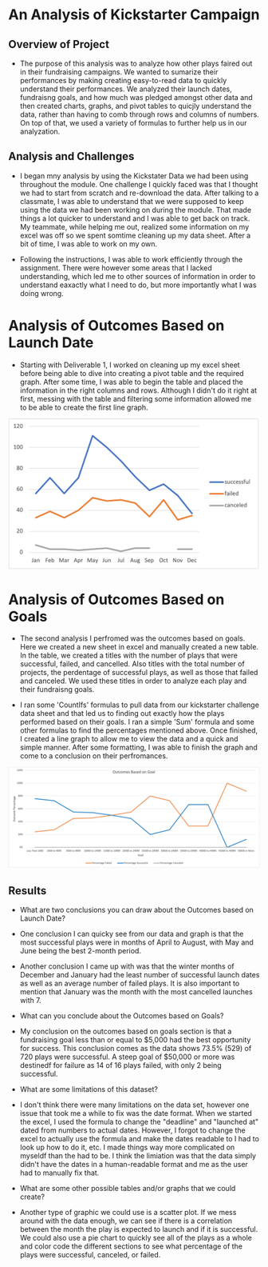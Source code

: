 # An Analysis of Kickstarter Campaign
## Overview of Project

- The purpose of this analysis was to analyze how other plays faired out in their fundraising campaigns. We wanted to sumarize their performances by making creating easy-to-read data to quickly understand their performances. We analyzed their launch dates, fundraisng goals, and how much was pledged amongst other data and then created charts, graphs, and pivot tables to quicjly understand the data, rather than having to comb through rows and columns of numbers. On top of that, we used a variety of formulas to further help us in our analyzation. 

## Analysis and Challenges

- I began mny analysis by using the Kickstater Data we had been using throughout the module. One challenge I quickly faced was that I thought we had to start from scratch and re-download the data. After talking to a classmate, I was able to understand that we were supposed to keep using the data we had been working on during the module. That made things a lot quicker to understand and I was able to get back on track. My teammate, while helping me out, realized some information on my excel was off so we spent somtime cleaning up my data sheet. After a bit of time, I was able to work on my own. 

- Following the instructions, I was able to work efficiently through the assignment. There were however some areas that I lacked understanding, which led me to other sources of information in order to understand eaxactly what I need to do, but more importantly what I was doing wrong. 

# Analysis of Outcomes Based on Launch Date

- Starting with Deliverable 1, I worked on cleaning up my excel sheet before being able to dive into creating a pivot table and the required graph. After some time, I was able to begin the table and placed the information in the right columns and rows. Although I didn't do it right at first, messing with the table and filtering some information allowed me to be able to create the first line graph. 

![Outcomes Based on Launch Date](https://github.com/jgarciat1/Kickstarter-Analysis/blob/main/Resources/Theater_Outcomes_vs_Launch.png)

# Analysis of Outcomes Based on Goals

- The second analysis I perfromed was the outcomes based on goals. Here we created a new sheet in excel and manually created a new table. In the table, we created a titles with the number of plays that were successful, failed, and cancelled. Also titles with the total number of projects, the perdentage of successful plays, as well as those that failed and canceled. We used these titles in order to analyze each play and their fundraisng goals. 

- I ran some 'CountIfs' formulas to pull data from our kickstarter challenge data sheet and that led us to finding out exactly how the plays performed based on their goals. I ran a simple 'Sum' formula and some other formulas to find the percentages mentioned above. Once finished, I created a line graph to allow me to view the data and a quick and simple manner. After some formatting, I was able to finish the graph and come to a conclusion on their perfromances.

![Outcomes Bsed on Goals](https://github.com/jgarciat1/Kickstarter-Analysis/blob/main/Resources/Outcomes_vs_goals.png)

## Results

- What are two conclusions you can draw about the Outcomes based on Launch Date?

- One conclusion I can quicky see from our data and graph is that the most successful plays were in months of April to August, with May and June being the best 2-month period.

- Another conclusion I came up with was that the winter months of December and January had the least number of successful launch dates as well as an average number of failed plays. It is also important to mention that January was the month with the most cancelled launches with 7.

- What can you conclude about the Outcomes based on Goals?

- My conclusion on the outcomes based on goals section is that a fundraising goal less than or equal to $5,000 had the best opportunity for success. This conclusion comes as the data shows 73.5% (529) of 720 plays were successful. A steep goal of $50,000 or more was destinedf for failure as 14 of 16 plays failed, with only 2 being successful.

- What are some limitations of this dataset?

- I don't think there were many limitations on the data set, however one issue that took me a while to fix was the date format. When we started the excel, I used the formula to change the "deadline" and "launched at" dated from numbers to actual dates. However, I forgot to change the excel to actually use the formula and make the dates readable to I had to look up how to do it, etc. I made things way more complicated on myseldf than the had to be. I think the limiation was that the data simply didn't have the dates in a human-readable format and me as the user had to manually fix that.

- What are some other possible tables and/or graphs that we could create?

- Another type of graphic we could use is a scatter plot. If we mess around with the data enough, we can see if there is a correlation between the month the play is expected to launch and if it is successful. We could also use a pie chart to quickly see all of the plays as a whole and color code the different sections to see what percentage of the plays were successful, canceled, or failed.
